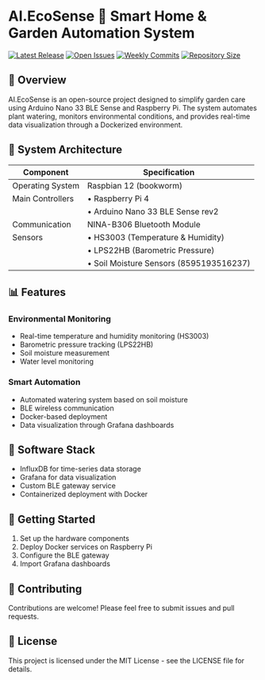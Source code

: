 # AI.EcoSense 🌿 Smart Home & Garden Automation System

[![Latest Release](https://img.shields.io/github/release/markub3327/AI.EcoSense)](https://github.com/markub3327/AI.EcoSense/releases)
[![Open Issues](https://img.shields.io/github/issues/markub3327/AI.EcoSense)](https://github.com/markub3327/AI.EcoSense/issues)
[![Weekly Commits](https://img.shields.io/github/commit-activity/w/markub3327/AI.EcoSense)](https://github.com/markub3327/AI.EcoSense)
[![Repository Size](https://img.shields.io/github/repo-size/markub3327/AI.EcoSense)](https://github.com/markub3327/AI.EcoSense)

## 🌱 Overview

AI.EcoSense is an open-source project designed to simplify garden care using Arduino Nano 33 BLE Sense and Raspberry Pi. The system automates plant watering, monitors environmental conditions, and provides real-time data visualization through a Dockerized environment.

## 🔧 System Architecture

| Component         | Specification                           |
|-------------------|-----------------------------------------|
| Operating System  | Raspbian 12 (bookworm)                  |
| Main Controllers  | • Raspberry Pi 4                        |
|                   | • Arduino Nano 33 BLE Sense rev2        |
| Communication     | NINA-B306 Bluetooth Module              |
| Sensors           | • HS3003 (Temperature & Humidity)       |
|                   | • LPS22HB (Barometric Pressure)         |
|                   | • Soil Moisture Sensors (8595193516237) |

## 📊 Features

### Environmental Monitoring
- Real-time temperature and humidity monitoring (HS3003)
- Barometric pressure tracking (LPS22HB)
- Soil moisture measurement
- Water level monitoring

### Smart Automation
- Automated watering system based on soil moisture
- BLE wireless communication
- Docker-based deployment
- Data visualization through Grafana dashboards

## 🐳 Software Stack
- InfluxDB for time-series data storage
- Grafana for data visualization
- Custom BLE gateway service
- Containerized deployment with Docker

## 🚀 Getting Started
1. Set up the hardware components
2. Deploy Docker services on Raspberry Pi
3. Configure the BLE gateway
4. Import Grafana dashboards

## 🤝 Contributing
Contributions are welcome! Please feel free to submit issues and pull requests.

## 📄 License
This project is licensed under the MIT License - see the LICENSE file for details.